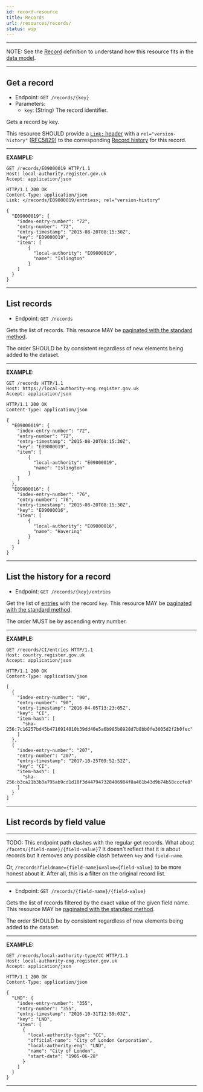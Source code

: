 ```yaml
---
id: record-resource
title: Records
url: /resources/records/
status: wip
---
```


***
NOTE: See the [Record](/glossary/record/) definition to understand how this
resource fits in the [data model](/data-model/).
***

## Get a record

* Endpoint: `GET /records/{key}`
* Parameters:
  * `key`: (String) The record identifier.

Gets a record by key.

This resource SHOULD provide a [`Link:` header](@rfc8288) with a
`rel="version-history"` [[RFC5829](@rfc5829)] to the corresponding [Record
history](#list-the-history-for-a-record) for this record.

***
**EXAMPLE:**

```http
GET /records/E09000019 HTTP/1.1
Host: local-authority.register.gov.uk
Accept: application/json
```

```http
HTTP/1.1 200 OK
Content-Type: application/json
Link: </records/E09000019/entries>; rel="version-history"

{
  "E09000019": {
    "index-entry-number": "72",
    "entry-number": "72",
    "entry-timestamp": "2015-08-20T08:15:30Z",
    "key": "E09000019",
    "item": [
        {
          "local-authority": "E09000019",
          "name": "Islington"
        }
    ]
  }
}
```
***


## List records

* Endpoint: `GET /records`

Gets the list of records. This resource MAY be [paginated with the standard
method](/resources#collection-pagination).

The order SHOULD be by consistent regardless of new elements being added to
the dataset.

***
**EXAMPLE:**

```http
GET /records HTTP/1.1
Host: https://local-authority-eng.register.gov.uk
Accept: application/json
```

```http
HTTP/1.1 200 OK
Content-Type: application/json

{
  "E09000019": {
    "index-entry-number": "72",
    "entry-number": "72",
    "entry-timestamp": "2015-08-20T08:15:30Z",
    "key": "E09000019",
    "item": [
        {
          "local-authority": "E09000019",
          "name": "Islington"
        }
    ]
  },
  "E09000016": {
    "index-entry-number": "76",
    "entry-number": "76",
    "entry-timestamp": "2015-08-20T08:15:30Z",
    "key": "E09000016",
    "item": [
        {
          "local-authority": "E09000016",
          "name": "Havering"
        }
    ]
  }
}
```
***


## List the history for a record

* Endpoint: `GET /records/{key}/entries`

Get the list of [entries](/glossary/entry) with the record `key`. This
resource MAY be [paginated with the standard method](/resources#collection-pagination).

The order MUST be by ascending entry number.

***
**EXAMPLE:**

```http
GET /records/CI/entries HTTP/1.1
Host: country.register.gov.uk
Accept: application/json
```

```http
HTTP/1.1 200 OK
Content-Type: application/json

[
  {
    "index-entry-number": "90",
    "entry-number": "90",
    "entry-timestamp": "2016-04-05T13:23:05Z",
    "key": "CI",
    "item-hash": [
      "sha-256:7c16257bd45b4716914010b39dd40e5a6b985b8928d7b8bb0fe3005d2f2b0fec"
    ]
  },
  {
    "index-entry-number": "207",
    "entry-number": "207",
    "entry-timestamp": "2017-10-25T09:52:52Z",
    "key": "CI",
    "item-hash": [
      "sha-256:b3ca21b3b3a795ab9cd1d10f3d447947328406984f8a461b43d9b74b58cccfe8"
    ]
  }
]
```
***


## List records by field value

***
TODO: This endpoint path clashes with the regular get records. What about
`/facets/{field-name}/{field-value}`? It doesn't reflect that it is about
records but it removes any possible clash between `key` and `field-name`.

Or, `/records?fieldname={field-name}&value={field-value}` to be more honest about it.
After all, this is a filter on the original record list.
***

* Endpoint: `GET /records/{field-name}/{field-value}`

Gets the list of records filtered by the exact value of the given field name.
This resource MAY be [paginated with the standard method](/resources#collection-pagination).

The order SHOULD be by consistent regardless of new elements being added to
the dataset.

***
**EXAMPLE:**

```http
GET /records/local-authority-type/CC HTTP/1.1
Host: local-authority-eng.register.gov.uk
Accept: application/json
```

```http
HTTP/1.1 200 OK
Content-Type: application/json

{
  "LND": {
    "index-entry-number": "355",
    "entry-number": "355",
    "entry-timestamp": "2016-10-31T12:59:03Z",
    "key": "LND",
    "item": [
      {
        "local-authority-type": "CC",
        "official-name": "City of London Corporation",
        "local-authority-eng": "LND",
        "name": "City of London",
        "start-date": "1905-06-28"
      }
    ]
  }
}
```
***
